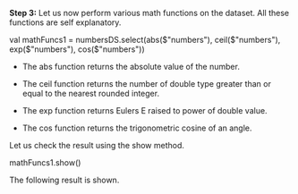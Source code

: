 
**Step 3:** Let us now perform various math functions on the dataset. All these functions are self explanatory.

val mathFuncs1 = numbersDS.select(abs($"numbers"), ceil($"numbers"), exp($"numbers"), cos($"numbers"))

- The abs function returns the absolute value of the number.

- The ceil function returns the number of double type greater than or equal to the nearest rounded integer. 

- The exp function returns Eulers E raised to power of double value.

- The cos function returns the trigonometric cosine of an angle.

Let us check the result using the show method.

mathFuncs1.show()

The following result is shown.

 


